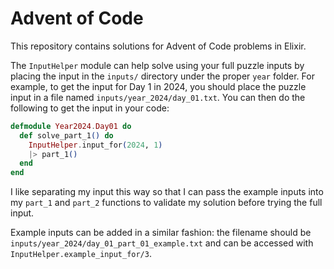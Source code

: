 # Advent of Code

This repository contains solutions for Advent of Code problems in Elixir.

The `InputHelper` module can help solve using your full puzzle inputs by placing
the input in the `inputs/` directory under the proper `year` folder. For
example, to get the input for Day 1 in 2024, you should place the puzzle input
in a file named `inputs/year_2024/day_01.txt`. You can then do the following to
get the input in your code:

```elixir
defmodule Year2024.Day01 do
  def solve_part_1() do
    InputHelper.input_for(2024, 1)
    |> part_1()
  end
end
```

I like separating my input this way so that I can pass the example inputs into
my `part_1` and `part_2` functions to validate my solution before trying the
full input.

Example inputs can be added in a similar fashion: the filename should be
`inputs/year_2024/day_01_part_01_example.txt` and can be accessed with
`InputHelper.example_input_for/3`.
